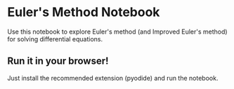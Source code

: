 # Euler's Method Notebook

Use this notebook to explore Euler's method (and Improved Euler's method) for solving differential equations.

## Run it in your browser!

Just install the recommended extension (pyodide) and run the notebook.